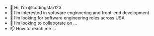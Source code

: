 - 👋 Hi, I’m @codingstar123
- 👀 I’m interested in software enginnering and front-end development
- 🌱 I’m looking for software engineering roles across USA
- 💞️ I’m looking to collaborate on ...
- 📫 How to reach me ...

<!---
codingstar123/codingstar123 is a ✨ special ✨ repository because its `README.md` (this file) appears on your GitHub profile.
You can click the Preview link to take a look at your changes.
--->
